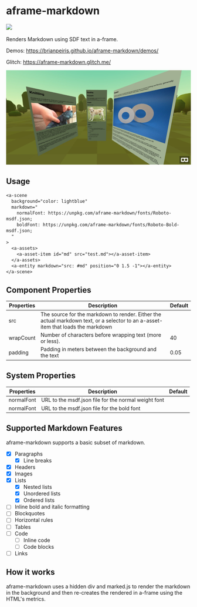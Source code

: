# aframe-markdown

[![](https://img.shields.io/npm/v/aframe-markdown.svg)](https://www.npmjs.com/package/aframe-markdown)

Renders Markdown using SDF text in a-frame.

Demos: https://brianpeiris.github.io/aframe-markdown/demos/

Glitch: https://aframe-markdown.glitch.me/

![screen shot of basic demo](demos/screenshot.jpg)

## Usage

```
<a-scene 
  background="color: lightblue"
  markdown="
	normalFont: https://unpkg.com/aframe-markdown/fonts/Roboto-msdf.json; 
	boldFont: https://unpkg.com/aframe-markdown/fonts/Roboto-Bold-msdf.json;
  "
>
  <a-assets>
	<a-asset-item id="md" src="test.md"></a-asset-item>
  </a-assets>
  <a-entity markdown="src: #md" position="0 1.5 -1"></a-entity>
</a-scene>

```

## Component Properties

|Properties|Description|Default|
|-|-|-|
|src|The source for the markdown to render. Either the actual markdown text, or a selector to an a-asset-item that loads the markdown||
|wrapCount|Number of characters before wrapping text (more or less).|40|
|padding|Padding in meters between the background and the text|0.05|

## System Properties

|Properties|Description|Default|
|-|-|-|
|normalFont|URL to the msdf.json file for the normal weight font||
|normalFont|URL to the msdf.json file for the bold font||

## Supported Markdown Features

aframe-markdown supports a basic subset of markdown.

- [x] Paragraphs
  - [x] Line breaks
- [x] Headers
- [x] Images
- [x] Lists
  - [x] Nested lists
  - [x] Unordered lists
  - [x] Ordered lists
- [ ] Inline bold and italic formatting
- [ ] Blockquotes
- [ ] Horizontal rules
- [ ] Tables
- [ ] Code
  - [ ] Inline code
  - [ ] Code blocks
- [ ] Links

## How it works

aframe-markdown uses a hidden div and marked.js to render the markdown in the background and then re-creates the 
rendered in a-frame using the HTML's metrics.
